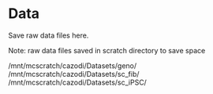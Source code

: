 # Data

Save raw data files here.

Note: raw data files saved in scratch directory to save space

/mnt/mcscratch/cazodi/Datasets/geno/
/mnt/mcscratch/cazodi/Datasets/sc_fib/
/mnt/mcscratch/cazodi/Datasets/sc_iPSC/

